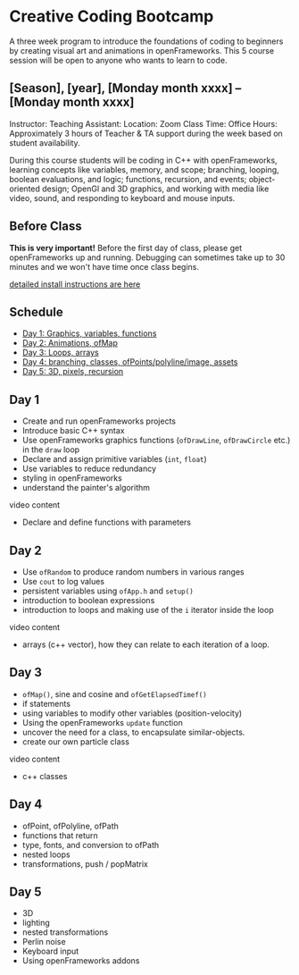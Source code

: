 # Creative Coding Bootcamp
A three week program to introduce the foundations of coding to beginners by creating visual art and animations in openFrameworks. This 5 course session will be open to anyone who wants to learn to code.

## [Season], [year], [Monday month xxxx] – [Monday month xxxx]
Instructor:
Teaching Assistant:
Location: Zoom
Class Time: 
Office Hours: Approximately 3 hours of Teacher & TA support during the week based on student availability.

During this course students will be coding in C++ with openFrameworks, learning concepts like variables, memory, and scope; branching, looping, boolean evaluations, and logic; functions, recursion, and events; object-oriented design; OpenGl and 3D graphics, and working with media like video, sound, and responding to keyboard and mouse inputs.

## Before Class

**This is very important!** Before the first day of class, please get openFrameworks up and running. Debugging can sometimes take up to 30 minutes and we won't have time once class begins.

[detailed install instructions are here](installation.md)

## Schedule

- [Day 1: Graphics, variables, functions](01/)
- [Day 2: Animations, ofMap](02/)
- [Day 3: Loops, arrays](03/)
- [Day 4: branching, classes, ofPoints/polyline/image, assets](04/)
- [Day 5: 3D, pixels, recursion](05/)

## Day 1

- Create and run openFrameworks projects
- Introduce basic C++ syntax
- Use openFrameworks graphics functions (`ofDrawLine`, `ofDrawCircle` etc.) in the `draw` loop
- Declare and assign primitive variables (`int`, `float`)
- Use variables to reduce redundancy
- styling in openFrameworks
- understand the painter's algorithm

video content

- Declare and define functions with parameters

## Day 2

- Use `ofRandom` to produce random numbers in various ranges
- Use `cout` to log values
- persistent variables using `ofApp.h` and `setup()`
- introduction to boolean expressions
- introduction to loops and making use of the `i` iterator inside the loop

video content

- arrays (c++ vector), how they can relate to each iteration of a loop.

## Day 3

- `ofMap()`, sine and cosine and `ofGetElapsedTimef()`
- if statements
- using variables to modify other variables (position-velocity)
- Using the openFrameworks `update` function
- uncover the need for a class, to encapsulate similar-objects.
- create our own particle class

video content

- c++ classes

## Day 4

- ofPoint, ofPolyline, ofPath
- functions that return
- type, fonts, and conversion to ofPath
- nested loops
- transformations, push / popMatrix

## Day 5

- 3D
- lighting
- nested transformations
- Perlin noise
- Keyboard input
- Using openFrameworks addons
